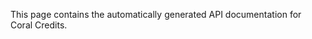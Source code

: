 This page contains the automatically generated API documentation for Coral Credits.

<swagger-ui src="./schema.yml"/>